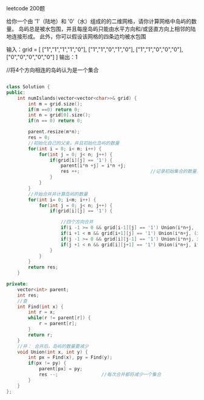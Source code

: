 
leetcode 200题

给你一个由 '1'（陆地）和 '0'（水）组成的的二维网格，请你计算网格中岛屿的数量。
岛屿总是被水包围，并且每座岛屿只能由水平方向和/或竖直方向上相邻的陆地连接形成。
此外，你可以假设该网格的四条边均被水包围

输入：grid = [
  ["1","1","1","1","0"],
  ["1","1","0","1","0"],
  ["1","1","0","0","0"],
  ["0","0","0","0","0"]
]
输出：1

//将4个方向相连的岛屿认为是一个集合

```cpp

class Solution {
public:
    int numIslands(vector<vector<char>>& grid) {
        int m = grid.size();
        if(m ==0) return 0;
        int n = grid[0].size(); 
        if(n == 0) return 0;

        parent.resize(m*n);
        res = 0;
        //初始化自己的父亲，并且初始化岛屿的数量
        for(int i = 0; i< m; i++) {
            for(int j = 0; j< n; j++) {
                if(grid[i][j] == '1') {
                    parent[i*n +j] = i*n +j;
                    res ++;                          //记录初始集合的数量，后面 合并的时候再减少
                }
            }
        }
        //开始合并并计算岛屿的数量
        for(int i= 0; i<m; i++) {
            for(int j = 0; j< n; j++) {
                if(grid[i][j] == '1') {

                    //四个方向合并
                    if(i -1 >= 0 && grid[i-1][j] == '1') Union(i*n+j, (i-1)*n +j);
                    if(i +1 < m && grid[i+1][j] == '1') Union(i*n+j, (i+1)*n +j);
                    if(j -1 >= 0 && grid[i][j-1] == '1') Union(i*n+j, i*n +j-1);
                    if(j +1 < n && grid[i][j+1] == '1') Union(i*n+j, i*n +j+1);
                }
            }
        }
        return res;
    }

private:
    vector<int> parent;
    int res;
    //查
    int Find(int x) {
        int r = x;
        while(r != parent[r]) {
            r = parent[r];
        }
        return r;
    }
    //并： 合并后，岛屿的数量要减少
    void Union(int x, int y) {
        int px = Find(x), py = Find(y);
        if(px != py) {
            parent[px] = py;
            res --;                //每次合并都将减少一个集合
        }
    }
};